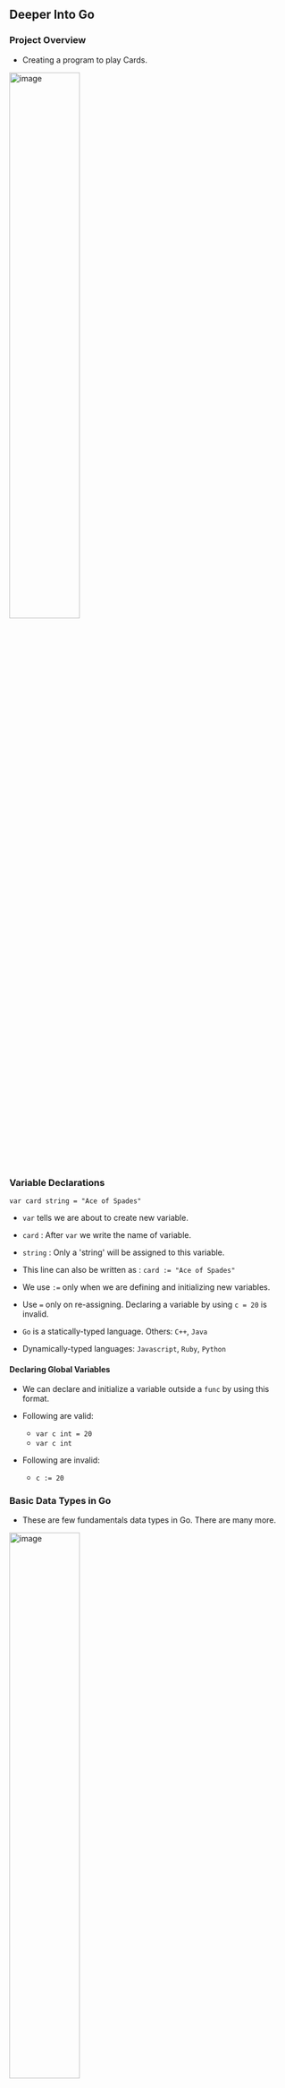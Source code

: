 ## Deeper Into Go



### Project Overview

- Creating a program to play Cards.
<img width=50% heigh=50% alt="image" src="https://user-images.githubusercontent.com/31771552/140613718-2fb14b43-2251-435b-849d-a8b58b8cb8dc.png">


### Variable Declarations

`var card string = "Ace of Spades"`

- `var` tells we are about to create new variable.
- `card` : After `var` we write the name of variable.
- `string` : Only a 'string' will be assigned to this variable.
- This line can also be written as : `card := "Ace of Spades"`

- We use `:=` only when we are defining and initializing new variables. 
- Use `=` only on re-assigning. Declaring a variable by using `c = 20` is invalid.

- `Go` is a statically-typed language. Others: `C++`, `Java`
- Dynamically-typed languages: `Javascript`, `Ruby`, `Python`


#### Declaring Global Variables

  - We can declare and initialize a variable outside a `func` by using this format.
  - Following are valid:
    - `var c int = 20`
    - `var c int`

- Following are invalid:
  - `c := 20`


### Basic Data Types in Go

- These are few fundamentals data types in Go. There are many more.

<img width=50% height=50% alt="image" src="https://user-images.githubusercontent.com/31771552/140631211-94dd6f70-6076-40de-80b7-fd43bebd9e19.png">

-----

### Function Declaration
